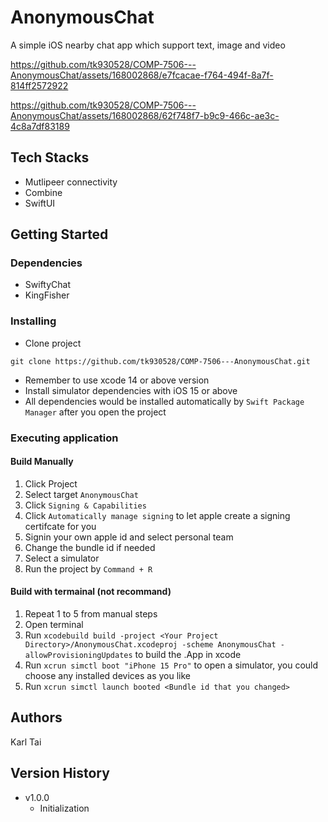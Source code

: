 # AnonymousChat

A simple iOS nearby chat app which support text, image and video

https://github.com/tk930528/COMP-7506---AnonymousChat/assets/168002868/e7fcacae-f764-494f-8a7f-814ff2572922

https://github.com/tk930528/COMP-7506---AnonymousChat/assets/168002868/62f748f7-b9c9-466c-ae3c-4c8a7df83189

## Tech Stacks
* Mutlipeer connectivity
* Combine
* SwiftUI

## Getting Started

### Dependencies

* SwiftyChat
* KingFisher

### Installing

* Clone project
```
git clone https://github.com/tk930528/COMP-7506---AnonymousChat.git
```
* Remember to use xcode 14 or above version
* Install simulator dependencies with iOS 15 or above
* All dependencies would be installed automatically by ```Swift Package Manager``` after you open the project

### Executing application

#### Build Manually
1. Click Project
2. Select target ```AnonymousChat```
3. Click ```Signing & Capabilities```
4. Click ```Automatically manage signing``` to let apple create a signing certifcate for you
5. Signin your own apple id and select personal team
6. Change the bundle id if needed
7. Select a simulator
8. Run the project by ```Command + R```

#### Build with termainal (not recommand)
1. Repeat 1 to 5 from manual steps
2. Open terminal
3. Run ```xcodebuild build -project <Your Project Directory>/AnonymousChat.xcodeproj -scheme AnonymousChat -allowProvisioningUpdates``` to build the .App in xcode
4. Run ```xcrun simctl boot "iPhone 15 Pro"``` to open a simulator, you could choose any installed devices as you like
5. Run ```xcrun simctl launch booted <Bundle id that you changed>```

## Authors

Karl Tai

## Version History

* v1.0.0
    * Initialization 
